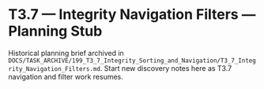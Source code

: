 # T3.7 — Integrity Navigation Filters — Planning Stub

Historical planning brief archived in `DOCS/TASK_ARCHIVE/199_T3_7_Integrity_Sorting_and_Navigation/T3_7_Integrity_Navigation_Filters.md`. Start new discovery notes here as T3.7 navigation and filter work resumes.
